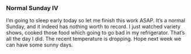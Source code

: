 ### Normal Sunday IV
I’m going to sleep early today so let me finish this work ASAP. It’s a normal Sunday, and it indeed has nothing worth to record. I just watched variety shows, cooked those food which going to go bad in my refrigerator. That’s all the day I did. The recent temperature is dropping. Hope next week we can have some sunny days.
